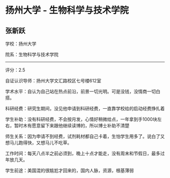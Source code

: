 # 扬州大学 - 生物科学与技术学院

## 张新跃

学校：扬州大学

院系：生物科学与技术学院

* * *

评分：2.5

自证认识导师：扬州大学文汇路校区七号楼612室

学术水平：自认为自己站在热点前沿，前景一切光明。可是没钱，没情商一切白搭。

科研经费：研究生期间，没见他申请到科研经费，一直靠学校给的启动经费挣扎着

学生补助：没有科研经费，不会按月发，心情好稍微给点，一年拿到手1000块左右，暂时木有愿意留下来跟他继续读博的，所以博士补助不清楚

师生关系：因为申请不到经费，试剂耗材都自己卡着，生怕学生用多了。说白了又想马儿跑得快，又想马儿不吃草。

工作时间：每天八点半之前必须到，晚上十点才能走，没有周末和节假日，最多过年放几天。

学生前途：美国混的很尴尬才回来的，国内人脉，资源，根基薄弱